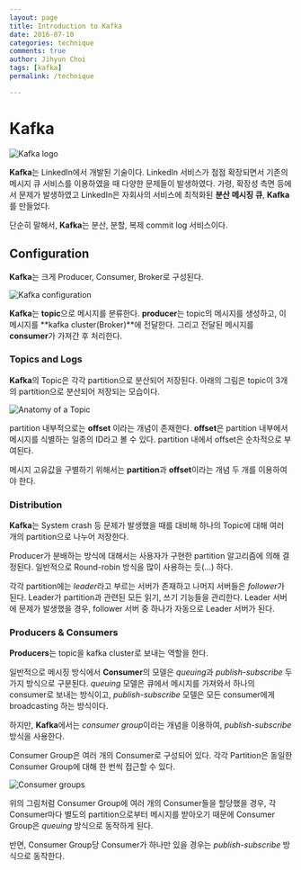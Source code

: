```yaml
---
layout: page
title: Introduction to Kafka
date: 2016-07-10
categories: technique
comments: true
author: Jihyun Choi
tags: [kafka]
permalink: /technique

---
```


# Kafka

![Kafka logo](https://esgyn.com/wp-content/uploads/kafka-logo-wide.png)


**Kafka**는 LinkedIn에서 개발된 기술이다. LinkedIn 서비스가 점점 확장되면서 기존의 메시지 큐 서비스를 이용하였을 때 다양한 문제들이 발생하였다. 가령, 확장성 측면 등에서 문제가 발생하였고 LinkedIn은 자회사의 서비스에 최적화된 **분산 메시징 큐**, **Kafka**를 만들었다. 

단순히 말해서, **Kafka**는 분산, 분할, 복제 commit log 서비스이다.


## Configuration

**Kafka**는 크게 Producer, Consumer, Broker로 구성된다.

![Kafka configuration](http://kafka.apache.org/images/producer_consumer.png)

**Kafka**는 **topic**으로 메시지를 분류한다. **producer**는 topic의 메시지를 생성하고, 이 메시지를 **kafka cluster(Broker)**에 전달한다. 그리고 전달된 메시지를 **consumer**가 가져간 후 처리한다.

### Topics and Logs

**Kafka**의 Topic은 각각 partition으로 분산되어 저장된다. 아래의 그림은 topic이 3개의 partition으로 분산되어 저장되는 모습이다.

![Anatomy of a Topic](http://kafka.apache.org/images/log_anatomy.png)

partition 내부적으로는 **offset** 이라는 개념이 존재한다. **offset**은 partition 내부에서 메시지를 식별하는 일종의 ID라고 볼 수 있다. partition 내에서 offset은 순차적으로 부여된다. 

메시지 고유값을 구별하기 위해서는 **partition**과 **offset**이라는 개념 두 개를 이용하여야 한다.

### Distribution

**Kafka**는 System crash 등 문제가 발생했을 때를 대비해 하나의 Topic에 대해 여러 개의 partition으로 나누어 저장한다. 

Producer가 분배하는 방식에 대해서는 사용자가 구현한 partition 알고리즘에 의해 결정된다. 일반적으로 Round-robin 방식을 많이 사용하는 듯(...) 하다. 

각각 partition에는 *leader*라고 부르는 서버가 존재하고 나머지 서버들은 *follower*가 된다. Leader가 partition과 관련된 모든 읽기, 쓰기 기능들을 관리한다. Leader 서버에 문제가 발생했을 경우, follower 서버 중 하나가 자동으로 Leader 서버가 된다.

### Producers & Consumers

**Producers**는 topic을 kafka cluster로 보내는 역할을 한다. 

일반적으로 메시징 방식에서 **Consumer**의 모델은  *queuing*과 *publish-subscribe* 두 가지 방식으로 구분된다.
*queuing* 모델은 큐에서 메시지를 가져와서 하나의 consumer로 보내는 방식이고, *publish-subscribe* 모델은 모든 consumer에게 broadcasting 하는 방식이다. 

하지만, **Kafka**에서는 *consumer group*이라는 개념을 이용하여, *publish-subscribe* 방식을 사용한다. 

Consumer Group은 여러 개의 Consumer로 구성되어 있다. 각각 Partition은 동일한 Consumer Group에 대해 한 번씩 접근할 수 있다. 

![Consumer groups](http://kafka.apache.org/images/consumer-groups.png)

위의 그림처럼 Consumer Group에 여러 개의 Consumer들을 할당했을 경우, 각 Consumer마다 별도의 partition으로부터 메시지를 받아오기 때문에 Consumer Group은 *queuing* 방식으로 동작하게 된다. 

반면, Consumer Group당 Consumer가 하나만 있을 경우는 *publish-subscribe* 방식으로 동작한다.











